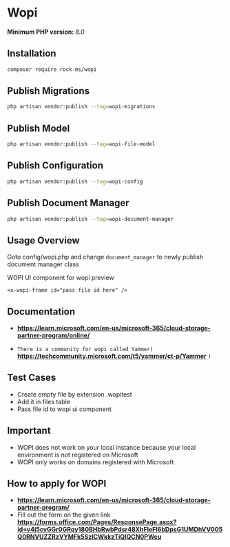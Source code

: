 # Wopi

**Minimum PHP version:** *8.0*

## Installation

```bash
composer require rock-ms/wopi
```

## Publish Migrations

```bash
php artisan vendor:publish --tag=wopi-migrations
```

## Publish Model

```bash
php artisan vendor:publish --tag=wopi-file-model
```

## Publish Configuration

```bash
php artisan vendor:publish --tag=wopi-config
```

## Publish Document Manager

```bash
php artisan vendor:publish --tag=wopi-document-manager
```

## Usage Overview

Goto config/wopi.php and change `document_manager` to newly publish document manager class

WOPI UI component for wopi preview

`<x-wopi-frame id="pass file id here" />`

## Documentation

- **https://learn.microsoft.com/en-us/microsoft-365/cloud-storage-partner-program/online/**

- `There is a community for wopi called Yammer(` **https://techcommunity.microsoft.com/t5/yammer/ct-p/Yammer** `)`

## Test Cases

- Create empty file by extension .wopitest
- Add it in files table
- Pass file id to wopi ui component

## Important

- WOPI does not work on your local instance because your local environment is not registered on Microsoft
- WOPI only works on domains registered with Microsoft

## How to apply for WOPI

- **https://learn.microsoft.com/en-us/microsoft-365/cloud-storage-partner-program/**
- Fill out the form on the given link **https://forms.office.com/Pages/ResponsePage.aspx?id=v4j5cvGGr0GRqy180BHbRwbPdsr48XhFleFl6bDpsG1UMDhVV005Q0RNVUZZRzVYMFk5SzlCWkkzTiQlQCN0PWcu**